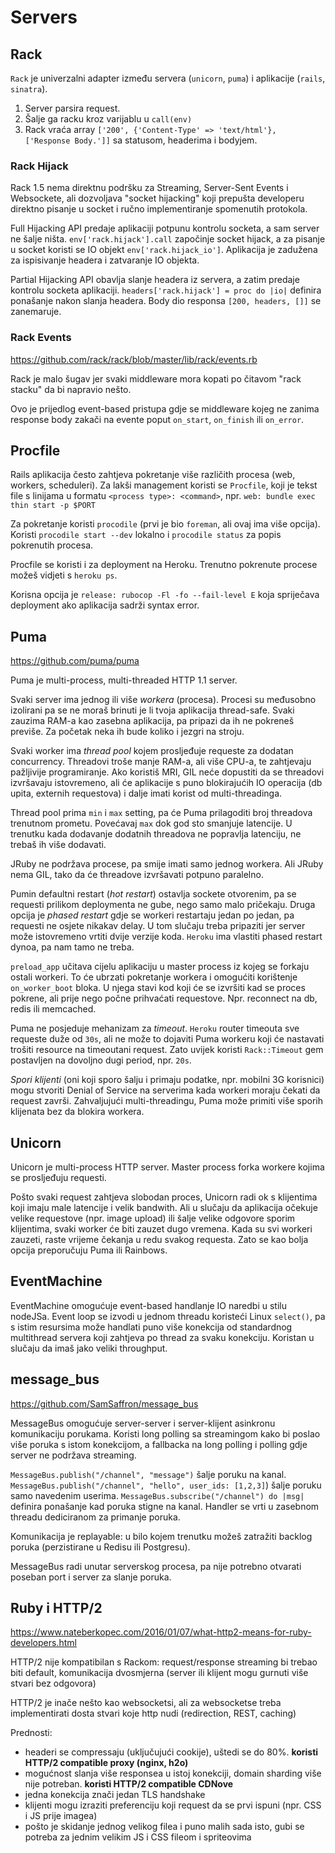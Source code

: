 # Servers

## Rack

`Rack` je univerzalni adapter između servera (`unicorn`, `puma`) i aplikacije (`rails`, `sinatra`).

1. Server parsira request.
2. Šalje ga racku kroz varijablu u `call(env)`
3. Rack vraća array `['200', {'Content-Type' => 'text/html'}, ['Response Body.']]` sa statusom, headerima i bodyjem.

### Rack Hijack

Rack 1.5 nema direktnu podršku za Streaming, Server-Sent Events i Websockete, ali dozvoljava "socket hijacking" koji prepušta developeru direktno pisanje u socket i ručno implementiranje spomenutih protokola.

Full Hijacking API predaje aplikaciji potpunu kontrolu socketa, a sam server ne šalje ništa. `env['rack.hijack'].call` započinje socket hijack, a za pisanje u socket koristi se IO objekt `env['rack.hijack_io']`. Aplikacija je zadužena za ispisivanje headera i zatvaranje IO objekta.

Partial Hijacking API obavlja slanje headera iz servera, a zatim predaje kontrolu socketa aplikaciji. `headers['rack.hijack'] = proc do |io|` definira ponašanje nakon slanja headera. Body dio responsa `[200, headers, []]` se zanemaruje.

### Rack Events

https://github.com/rack/rack/blob/master/lib/rack/events.rb

Rack je malo šugav jer svaki middleware mora kopati po čitavom "rack stacku" da bi napravio nešto.

Ovo je prijedlog event-based pristupa gdje se middleware kojeg ne zanima response body zakači na evente poput `on_start`, `on_finish` ili `on_error`.

## Procfile

Rails aplikacija često zahtjeva pokretanje više različith procesa (web, workers, scheduleri). Za lakši management koristi se `Procfile`, koji je tekst file s linijama u formatu `<process type>: <command>`, npr. `web: bundle exec thin start -p $PORT`

Za pokretanje koristi `procodile` (prvi je bio `foreman`, ali ovaj ima više opcija). Koristi `procodile start --dev` lokalno i `procodile status` za popis pokrenutih procesa.

Procfile se koristi i za deployment na Heroku. Trenutno pokrenute procese možeš vidjeti s `heroku ps`.

Korisna opcija je `release: rubocop -Fl -fo --fail-level E` koja spriječava deployment ako aplikacija sadrži syntax error.

## Puma

https://github.com/puma/puma

Puma je multi-process, multi-threaded HTTP 1.1 server.

Svaki server ima jednog ili više *workera* (procesa). Procesi su međusobno izolirani pa se ne moraš brinuti je li tvoja aplikacija thread-safe. Svaki zauzima RAM-a kao zasebna aplikacija, pa pripazi da ih ne pokreneš previše. Za početak neka ih bude koliko i jezgri na stroju.

Svaki worker ima *thread pool* kojem prosljeđuje requeste za dodatan concurrency. Threadovi troše manje RAM-a, ali više CPU-a, te zahtjevaju pažljivije programiranje. Ako koristiš MRI, GIL neće dopustiti da se threadovi izvršavaju istovremeno, ali će aplikacije s puno blokirajućih IO operacija (db upita, externih requestova) i dalje imati korist od multi-threadinga.

Thread pool prima `min` i `max` setting, pa će Puma prilagoditi broj threadova trenutnom prometu. Povećavaj `max` dok god sto smanjuje latencije. U trenutku kada dodavanje dodatnih threadova ne popravlja latenciju, ne trebaš ih više dodavati.

JRuby ne podržava procese, pa smije imati samo jednog workera. Ali JRuby nema GIL, tako da će threadove izvršavati potpuno paralelno.

Pumin defaultni restart (*hot restart*) ostavlja sockete otvorenim, pa se requesti prilikom deploymenta ne gube, nego samo malo pričekaju. Druga opcija je *phased restart* gdje se workeri restartaju jedan po jedan, pa requesti ne osjete nikakav delay. U tom slučaju treba pripaziti jer server može istovremeno vrtiti dvije verzije koda. `Heroku` ima vlastiti phased restart dynoa, pa nam tamo ne treba.

`preload_app` učitava cijelu aplikaciju u master process iz kojeg se forkaju ostali workeri. To će ubrzati pokretanje workera i omogućiti korištenje `on_worker_boot` bloka. U njega stavi kod koji će se izvršiti kad se proces pokrene, ali prije nego počne prihvaćati requestove. Npr. reconnect na db, redis ili memcached.

Puma ne posjeduje mehanizam za *timeout*. `Heroku` router timeouta sve requeste duže od `30s`, ali ne može to dojaviti Puma workeru koji će nastavati trošiti resource na timeoutani request. Zato uvijek koristi `Rack::Timeout` gem postavljen na dovoljno dugi period, npr. `20s`.

*Spori klijenti* (oni koji sporo šalju i primaju podatke, npr. mobilni 3G korisnici) mogu stvoriti Denial of Service na serverima kada workeri moraju čekati da request završi. Zahvaljujući multi-threadingu, Puma može primiti više sporih klijenata bez da blokira workera.

## Unicorn

Unicorn je multi-process HTTP server. Master process forka workere kojima se prosljeđuju requesti.

Pošto svaki request zahtjeva slobodan proces, Unicorn radi ok s klijentima koji imaju male latencije i velik bandwith. Ali u slučaju da aplikacija očekuje velike requestove (npr. image upload) ili šalje velike odgovore sporim klijentima, svaki worker će biti zauzet dugo vremena. Kada su svi workeri zauzeti, raste vrijeme čekanja u redu svakog requesta. Zato se kao bolja opcija preporučuju Puma ili Rainbows.

## EventMachine

EventMachine omogućuje event-based handlanje IO naredbi u stilu nodeJSa. Event loop se izvodi u jednom threadu koristeći Linux `select()`, pa s istim resursima može handlati puno više konekcija od standardnog multithread servera koji zahtjeva po thread za svaku konekciju. Koristan u slučaju da imaš jako veliki throughput.

## message_bus

https://github.com/SamSaffron/message_bus

MessageBus omogućuje server-server i server-klijent asinkronu komunikaciju porukama. Koristi long polling sa streamingom kako bi poslao više poruka s istom konekcijom, a fallbacka na long polling i polling gdje server ne podržava streaming.

`MessageBus.publish("/channel", "message")` šalje poruku na kanal.
`MessageBus.publish("/channel", "hello", user_ids: [1,2,3]`) šalje poruku samo navedenim userima.
`MessageBus.subscribe("/channel") do |msg|` definira ponašanje kad poruka stigne na kanal. Handler se vrti u zasebnom threadu dediciranom za primanje poruka.

Komunikacija je replayable: u bilo kojem trenutku možeš zatražiti backlog poruka (perzistirane u Redisu ili Postgresu).

MessageBus radi unutar serverskog procesa, pa nije potrebno otvarati poseban port i server za slanje poruka.

## Ruby i HTTP/2

https://www.nateberkopec.com/2016/01/07/what-http2-means-for-ruby-developers.html

HTTP/2 nije kompatibilan s Rackom: request/response streaming bi trebao biti default, komunikacija dvosmjerna (server ili klijent mogu gurnuti više stvari bez odgovora)

HTTP/2 je inače nešto kao websocketsi, ali za websocketse treba implementirati dosta stvari koje http nudi (redirection, REST, caching)

Prednosti:
* headeri se compressaju (uključujući cookije), uštedi se do 80%. **koristi HTTP/2 compatible proxy (nginx, h2o)**
* mogućnost slanja više responsea u istoj konekciji, domain sharding više nije potreban. **koristi HTTP/2 compatible CDNove**
* jedna konekcija znači jedan TLS handshake
* klijenti mogu izraziti preferenciju koji request da se prvi ispuni (npr. CSS i JS prije imagea)
* pošto je skidanje jednog velikog filea i puno malih sada isto, gubi se potreba za jednim velikim JS i CSS fileom i spriteovima
